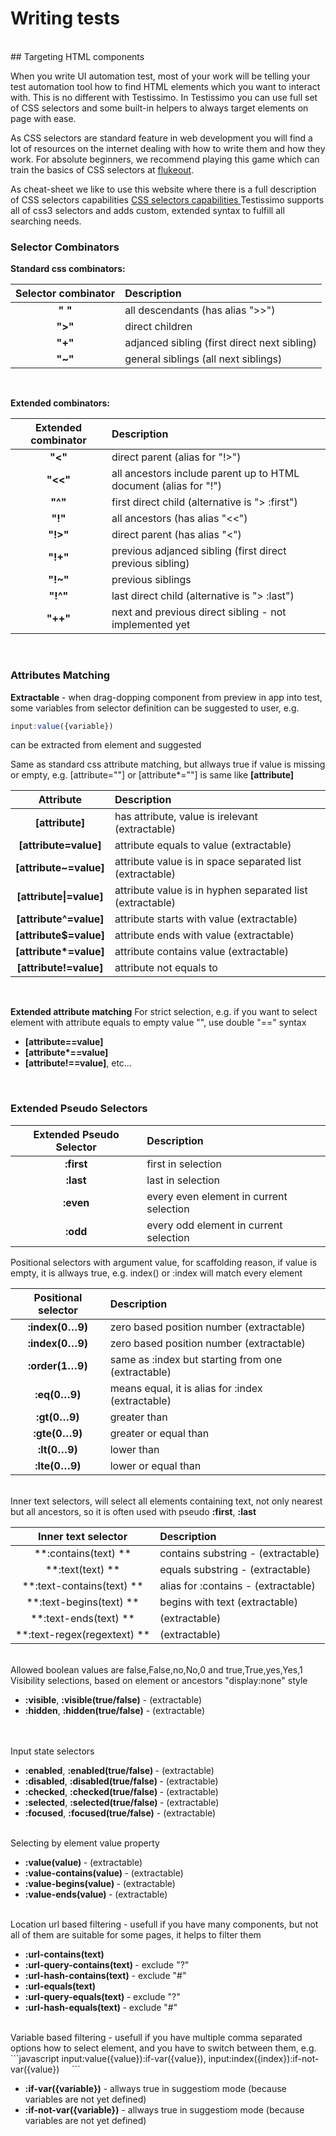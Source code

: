 # Writing tests
<br>
## Targeting HTML components

When you write UI automation test, most of your work will be telling your test automation tool how to find HTML elements which you want to interact with. This is no different with Testissimo. In Testissimo you can use full set of CSS selectors and some built-in helpers to always target elements on page with ease.

As CSS selectors are standard feature in web development you will find a lot of resources on the internet dealing with how to write them and how they work. For absolute beginners, we recommend playing this game which can train the basics of CSS selectors at [flukeout](https://flukeout.github.io/). 

As cheat-sheet we like to use this website where there is a full description of CSS selectors capabilities 
[CSS selectors capabilities ](https://www.w3schools.com/cssref/css_selectors.asp) 
Testissimo supports all of css3 selectors and adds custom, extended syntax to fulfill all searching needs.
<br>
### Selector Combinators 

**Standard css combinators:**


| Selector combinator | Description                                   | 
|:-------------------:|:----------------------------------------------| 
| **" "**             | all descendants (has alias ">>")              |  
| **">"**             | direct children                               |
| **"+"**             | adjanced sibling (first direct next sibling)  |  
| **"~"**             | general siblings (all next siblings)          |
<br>


**Extended combinators:**

|Extended combinator|Description                                                         |
|:-----------------:|:-------------------------------------------------------------------|
| **"<"**           | direct parent (alias for "!>")                                     |
| **"<<"**          | all ancestors include parent up to HTML document (alias for "!")   |
| **"^"**           | first direct child (alternative is "> :first")                     |  
| **"!"**           | all ancestors (has alias "<<")                                     |
| **"!>"**          | direct parent (has alias "<")                                      |
| **"!+"**          | previous adjanced sibling (first direct previous sibling)          |  
| **"!~"**          | previous siblings                                                  |
| **"!^"**          | last direct child (alternative is "> :last")                       |
| **"++"**          | next and previous direct sibling - not implemented yet             |
<br>

### Attributes Matching 

**Extractable** - when drag-dopping component from preview in app into test, some variables from selector definition can be suggested to user, e.g. 
```javascript
input:value({variable}) 
``` 
can be extracted from element and suggested

Same as standard css attribute matching, but allways true if value is missing or empty, e.g. [attribute=""] or [attribute\*=""] is same like **[attribute]**     

|Attribute|Description|
|:---:|:---|
| **[attribute]** | has attribute, value is irelevant (extractable) | 
| **[attribute=value]** | attribute equals to value (extractable)  |
| **[attribute~=value]** | attribute value is in space separated list (extractable)  |
| **[attribute\|=value]** | attribute value is in hyphen separated list (extractable) |  
| **[attribute^=value]** | attribute starts with value (extractable) | 
| **[attribute$=value]** | attribute ends with value (extractable)  |
| **[attribute\*=value]** | attribute contains value (extractable) |  
| **[attribute!=value]** | attribute not equals to |
<br>

**Extended attribute matching**
For strict selection, e.g. if you want to select element with attribute equals to empty value "", use double "==" syntax

* **[attribute==value]**
* **[attribute\*==value]**
* **[attribute!==value]**, etc…  
<br>

### Extended Pseudo Selectors
|Extended Pseudo Selector|Description|
|:---:|:---|
| **:first** | first in selection | 
| **:last** | last in selection  |
| **:even** | every even element in current selection | 
| **:odd** | every odd element in current selection | 


Positional selectors with argument value, for scaffolding reason, if value is empty, it is allways true, e.g. index() or :index will match every element      

|Positional selector| Description|
|:---:|:---|
| **:index(0…9)** | zero based position number (extractable) |
| **:index(0…9)** |  zero based position number (extractable)  | 
| **:order(1…9)** |  same as :index but starting from one (extractable) | 
| **:eq(0…9)** |  means equal, it is alias for :index (extractable) | 
| **:gt(0…9)** |  greater than | 
| **:gte(0…9)** |  greater or equal than | 
| **:lt(0…9)** |  lower than | 
| **:lte(0…9)** |  lower or equal than |      

<br>
Inner text selectors, will select all elements containing text, not only nearest but all ancestors, so it is often used with pseudo <b>:first</b>, <b>:last</b>      

|Inner text selector|Description|
|:---:|:---|
| **:contains(text) **  | contains substring - (extractable) |
| **:text(text) ** | equals substring - (extractable) |
| **:text-contains(text) ** | alias for :contains - (extractable)  |
| **:text-begins(text) ** | begins with text (extractable) |
| **:text-ends(text) ** | (extractable) |
| **:text-regex(regextext) ** |(extractable) |

<br>
Allowed boolean values are false,False,no,No,0 and true,True,yes,Yes,1      
Visibility selections, based on element or ancestors "display:none" style  
<ul>
  <li> <b>:visible</b>, <b>:visible(true/false)</b> - (extractable)  </li>
  <li> <b>:hidden</b>, <b>:hidden(true/false)</b> - (extractable) </li>      
</ul>
<br>
Input state selectors  
<ul>
  <li> <b>:enabled</b>, <b>:enabled(true/false) </b>- (extractable)  </li>
  <li> <b>:disabled</b>, <b>:disabled(true/false) </b>- (extractable)  </li>
  <li> <b>:checked</b>, <b>:checked(true/false) </b>- (extractable)  </li>
  <li> <b>:selected</b>, <b>:selected(true/false) </b>- (extractable) </li>  
  <li> <b>:focused</b>, <b>:focused(true/false)</b> - (extractable) </li> 
</ul>
<br>
Selecting by element value property  
<ul>
  <li> <b>:value(value) </b>- (extractable)  </li>
  <li> <b>:value-contains(value) </b>- (extractable)  </li>
  <li> <b>:value-begins(value) </b>- (extractable) </li>  
  <li> <b>:value-ends(value) </b>- (extractable)  </li>
</ul>
<br>
Location url based filtering - usefull if you have many components, but not all of them are suitable for some pages, it helps to filter them    
<ul>
  <li> <b>:url-contains(text)</b>  </li>
  <li> <b>:url-query-contains(text) </b>- exclude "?"  </li>
  <li> <b>:url-hash-contains(text)</b> - exclude "#"  </li>
  <li> <b>:url-equals(text)</b>  </li>
  <li> <b>:url-query-equals(text) </b>- exclude "?" </li> 
  <li> <b>:url-hash-equals(text) </b>- exclude "#"  </li>
</ul>
<br>
Variable based filtering - usefull if you have multiple comma separated options how to select element, and you have to switch between them, e.g. 
```javascript
input:value({value}):if-var({value}), input:index({index}):if-not-var({value})    
```
<ul>
  <li> <b>:if-var({variable})</b> - allways true in suggestiom mode (because variables are not yet defined)  </li>
  <li> <b>:if-not-var({variable})</b> - allways true in suggestiom mode (because variables are not yet defined)</li>
</ul>
